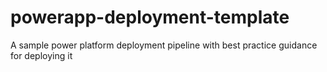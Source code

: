 # powerapp-deployment-template
A sample power platform deployment pipeline with best practice guidance for deploying it
